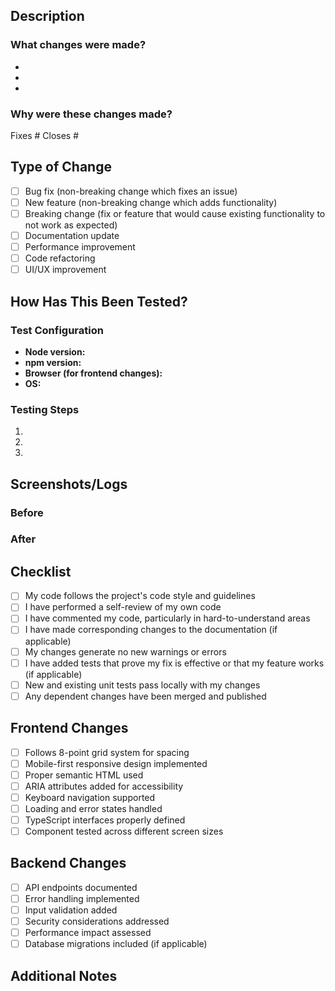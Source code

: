 ## Description

<!-- Provide a clear and detailed description of what changes you made -->

### What changes were made?

<!-- List the main changes in this PR -->

-
-
-

### Why were these changes made?

<!-- Explain the motivation and context for these changes -->
<!-- Link any related issues here using #issue-number -->

Fixes #
Closes #

## Type of Change

<!-- Mark the relevant option(s) with an "x" -->

- [ ] Bug fix (non-breaking change which fixes an issue)
- [ ] New feature (non-breaking change which adds functionality)
- [ ] Breaking change (fix or feature that would cause existing functionality to not work as expected)
- [ ] Documentation update
- [ ] Performance improvement
- [ ] Code refactoring
- [ ] UI/UX improvement

## How Has This Been Tested?

<!-- Describe how you tested your changes -->
<!-- Include details about your testing environment and the tests you ran -->

### Test Configuration

- **Node version:**
- **npm version:**
- **Browser (for frontend changes):**
- **OS:**

### Testing Steps

<!-- Describe the steps to test your changes -->

1.
2.
3.

## Screenshots/Logs

<!-- If applicable, add screenshots or logs showing the changes working -->
<!-- For UI changes, include before/after screenshots -->
<!-- For API changes, include request/response examples or logs -->

### Before

### After

## Checklist

<!-- Mark completed items with an "x" -->

- [ ] My code follows the project's code style and guidelines
- [ ] I have performed a self-review of my own code
- [ ] I have commented my code, particularly in hard-to-understand areas
- [ ] I have made corresponding changes to the documentation (if applicable)
- [ ] My changes generate no new warnings or errors
- [ ] I have added tests that prove my fix is effective or that my feature works (if applicable)
- [ ] New and existing unit tests pass locally with my changes
- [ ] Any dependent changes have been merged and published

## Frontend Changes

<!-- If this PR includes frontend changes, complete this section -->

- [ ] Follows 8-point grid system for spacing
- [ ] Mobile-first responsive design implemented
- [ ] Proper semantic HTML used
- [ ] ARIA attributes added for accessibility
- [ ] Keyboard navigation supported
- [ ] Loading and error states handled
- [ ] TypeScript interfaces properly defined
- [ ] Component tested across different screen sizes

## Backend Changes

<!-- If this PR includes backend changes, complete this section -->

- [ ] API endpoints documented
- [ ] Error handling implemented
- [ ] Input validation added
- [ ] Security considerations addressed
- [ ] Performance impact assessed
- [ ] Database migrations included (if applicable)

## Additional Notes

<!-- Add any additional notes, concerns, or questions for reviewers -->
